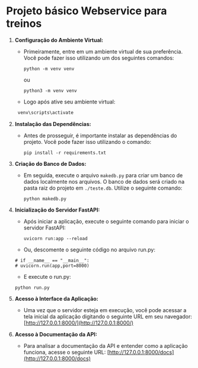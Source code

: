 # Projeto básico Webservice para treinos

1. **Configuração do Ambiente Virtual:**
   - Primeiramente, entre em um ambiente virtual de sua preferência. Você pode fazer isso utilizando um dos seguintes comandos:
     ```shell
     python -m venv venv
     ```
     ou
     ```shell
     python3 -m venv venv
     ```
    - Logo após ative seu ambiente virtual:
    ```bash
     venv\scripts\activate
     ```

2. **Instalação das Dependências:**
   - Antes de prosseguir, é importante instalar as dependências do projeto. Você pode fazer isso utilizando o comando:
     ```shell
     pip install -r requirements.txt
     ```

3. **Criação do Banco de Dados:**
   - Em seguida, execute o arquivo `makedb.py` para criar um banco de dados localmente nos arquivos. O banco de dados será criado na pasta raiz do projeto em `./teste.db`. Utilize o seguinte comando:
     ```shell
     python makedb.py
     ```

5. **Inicialização do Servidor FastAPI:**
   - Após iniciar a aplicação, execute o seguinte comando para iniciar o servidor FastAPI:
     ```shell
     uvicorn run:app --reload
     ```
    - Ou, descomente o seguinte código no arquivo run.py:
    ```shell
    # if __name__ == "__main__":
    # uvicorn.run(app,port=8000)
    ```
    - E execute o run.py:
    ```shell
    python run.py
    ```

6. **Acesso à Interface da Aplicação:**
   - Uma vez que o servidor esteja em execução, você pode acessar a tela inicial da aplicação digitando o seguinte URL em seu navegador:
     [http://127.0.0.1:8000/](http://127.0.0.1:8000/)

7. **Acesso à Documentação da API:**
   - Para analisar a documentação da API e entender como a aplicação funciona, acesse o seguinte URL:
     [http://127.0.0.1:8000/docs](http://127.0.0.1:8000/docs)
